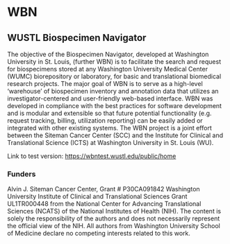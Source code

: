 # WBN
## WUSTL Biospecimen Navigator

The objective of the Biospecimen Navigator, developed at Washington University in St. Louis, (further WBN) is to facilitate the search and request for biospecimens stored at any Washington University Medical Center (WUMC) biorepository or laboratory, for basic and translational biomedical research projects.  The major goal of WBN is to serve as a high-level ‘warehouse’ of biospecimen inventory and annotation data that utilizes an investigator-centered and user-friendly web-based interface. WBN was developed in compliance with the best practices for software development and is modular and extensible so that future potential functionality (e.g. request tracking, billing, utilization reporting) can be easily added or integrated with other existing systems. The WBN project is a joint effort between the Siteman Cancer Center (SCC) and the Institute for Clinical and Translational Science (ICTS) at Washington University in St. Louis (WU).

Link to test version: https://wbntest.wustl.edu/public/home

### Funders

Alvin J. Siteman Cancer Center, Grant # P30CA091842
Washington University Institute of Clinical and Translational Sciences Grant UL1TR000448 from the National Center for Advancing Translational Sciences (NCATS) of the National Institutes of Health (NIH). 
The content is solely the responsibility of the authors and does not necessarily represent the official view of the NIH. All authors from Washington University School of Medicine declare no competing interests related to this work.